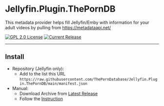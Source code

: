 # Jellyfin.Plugin.ThePornDB

This metadata provider helps fill Jellyfin/Emby with information for your adult videos by pulling from https://metadataapi.net/

[![GPL 2.0 License](https://img.shields.io/github/license/ThePornDatabase/Jellyfin.Plugin.ThePornDB)](./LICENSE)
[![Current Release](https://img.shields.io/github/release/ThePornDatabase/Jellyfin.Plugin.ThePornDB)](https://github.com/ThePornDatabase/Jellyfin.Plugin.ThePornDB/releases/latest)

------------

## Install
- Repository (Jellyfin only):
  - Add to the list this URL `https://raw.githubusercontent.com/ThePornDatabase/Jellyfin.Plugin.ThePornDB/main/manifest.json`
- Manual:
  - Download Archive from [Latest Release](https://github.com/ThePornDatabase/Jellyfin.Plugin.ThePornDB/releases/latest)
  - Follow the [Instruction](https://jellyfin.org/docs/general/server/plugins/index.html)